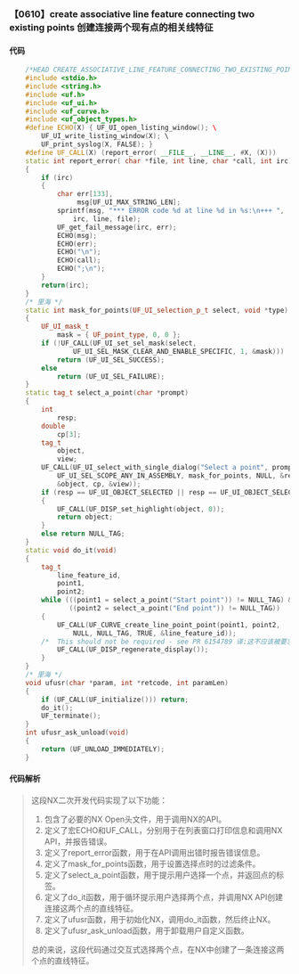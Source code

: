 ### 【0610】create associative line feature connecting two existing points 创建连接两个现有点的相关线特征

#### 代码

```cpp
    /*HEAD CREATE_ASSOCIATIVE_LINE_FEATURE_CONNECTING_TWO_EXISTING_POINTS CCC UFUN */  
    #include <stdio.h>  
    #include <string.h>  
    #include <uf.h>  
    #include <uf_ui.h>  
    #include <uf_curve.h>  
    #include <uf_object_types.h>  
    #define ECHO(X) { UF_UI_open_listing_window(); \  
        UF_UI_write_listing_window(X); \  
        UF_print_syslog(X, FALSE); }  
    #define UF_CALL(X) (report_error( __FILE__, __LINE__, #X, (X)))  
    static int report_error( char *file, int line, char *call, int irc)  
    {  
        if (irc)  
        {  
            char err[133],  
                 msg[UF_UI_MAX_STRING_LEN];  
            sprintf(msg, "*** ERROR code %d at line %d in %s:\n+++ ",  
                irc, line, file);  
            UF_get_fail_message(irc, err);  
            ECHO(msg);  
            ECHO(err);  
            ECHO("\n");  
            ECHO(call);  
            ECHO(";\n");  
        }  
        return(irc);  
    }  
    /* 里海 */  
    static int mask_for_points(UF_UI_selection_p_t select, void *type)  
    {  
        UF_UI_mask_t  
            mask = { UF_point_type, 0, 0 };  
        if (!UF_CALL(UF_UI_set_sel_mask(select,  
                UF_UI_SEL_MASK_CLEAR_AND_ENABLE_SPECIFIC, 1, &mask)))  
            return (UF_UI_SEL_SUCCESS);  
        else  
            return (UF_UI_SEL_FAILURE);  
    }  
    static tag_t select_a_point(char *prompt)  
    {  
        int  
            resp;  
        double  
            cp[3];  
        tag_t  
            object,  
            view;  
        UF_CALL(UF_UI_select_with_single_dialog("Select a point", prompt,  
            UF_UI_SEL_SCOPE_ANY_IN_ASSEMBLY, mask_for_points, NULL, &resp,  
            &object, cp, &view));  
        if (resp == UF_UI_OBJECT_SELECTED || resp == UF_UI_OBJECT_SELECTED_BY_NAME)  
        {  
            UF_CALL(UF_DISP_set_highlight(object, 0));  
            return object;  
        }  
        else return NULL_TAG;  
    }  
    static void do_it(void)  
    {  
        tag_t  
            line_feature_id,  
            point1,  
            point2;  
        while (((point1 = select_a_point("Start point")) != NULL_TAG) &&  
               ((point2 = select_a_point("End point")) != NULL_TAG))  
        {  
            UF_CALL(UF_CURVE_create_line_point_point(point1, point2,  
                NULL, NULL_TAG, TRUE, &line_feature_id));  
        /*  This should not be required - see PR 6154789 译:这不应该被要求 - 见 PR 6154789 */  
            UF_CALL(UF_DISP_regenerate_display());  
        }  
    }  
    /* 里海 */  
    void ufusr(char *param, int *retcode, int paramLen)  
    {  
        if (UF_CALL(UF_initialize())) return;  
        do_it();  
        UF_terminate();  
    }  
    int ufusr_ask_unload(void)  
    {  
        return (UF_UNLOAD_IMMEDIATELY);  
    }

```

#### 代码解析

> 这段NX二次开发代码实现了以下功能：
>
> 1. 包含了必要的NX Open头文件，用于调用NX的API。
> 2. 定义了宏ECHO和UF_CALL，分别用于在列表窗口打印信息和调用NX API，并报告错误。
> 3. 定义了report_error函数，用于在API调用出错时报告错误信息。
> 4. 定义了mask_for_points函数，用于设置选择点时的过滤条件。
> 5. 定义了select_a_point函数，用于提示用户选择一个点，并返回点的标签。
> 6. 定义了do_it函数，用于循环提示用户选择两个点，并调用NX API创建连接这两个点的直线特征。
> 7. 定义了ufusr函数，用于初始化NX，调用do_it函数，然后终止NX。
> 8. 定义了ufusr_ask_unload函数，用于卸载用户自定义函数。
>
> 总的来说，这段代码通过交互式选择两个点，在NX中创建了一条连接这两个点的直线特征。
>
